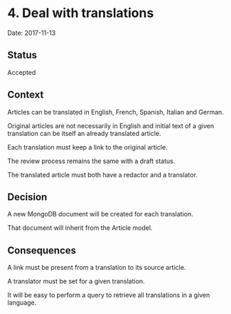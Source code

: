 # 4. Deal with translations

Date: 2017-11-13

## Status

Accepted


## Context

Articles can be translated in English, French, Spanish, Italian and
German.

Original articles are not necessarily in English and initial text of a
given translation can be itself an already translated article.

Each translation must keep a link to the original article.

The review process remains the same with a draft status.

The translated article must both have a redactor and a translator.


## Decision

A new MongoDB document will be created for each translation.

That document will inherit from the Article model.


## Consequences

A link must be present from a translation to its source article.

A translator must be set for a given translation.

It will be easy to perform a query to retrieve all translations in a
given language.
